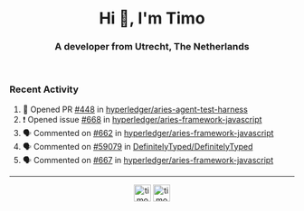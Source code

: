 <h1 align="center">Hi 👋, I'm Timo</h1>
<h3 align="center">A developer from Utrecht, The Netherlands</h3>
<br/>
<!-- https://github.com/rahuldkjain/github-profile-readme-generator --!>

<!--  <p align="left"><img src="https://github-readme-stats.vercel.app/api?username=timoglastra&show_icons=true&count_private=true&" alt="timoglastra" /></p> --!>

<!--
Github language stats
<p align="left"><img src="https://github-readme-stats.vercel.app/api/top-langs/?username=timoglastra&layout=compact" alt="timoglastra" /><p>
-->

<!-- Codestats language stats -->
<!-- <p align="left"><img src="https://codestats-readme.vercel.app/api/top-langs/?username=timoglastra&layout=compact&language_count=12" alt="timoglastra" /><p>    --!>
  
<h3>Recent Activity</h3>

<!--START_SECTION:activity-->
1. 💪 Opened PR [#448](https://github.com/hyperledger/aries-agent-test-harness/pull/448) in [hyperledger/aries-agent-test-harness](https://github.com/hyperledger/aries-agent-test-harness)
2. ❗️ Opened issue [#668](https://github.com/hyperledger/aries-framework-javascript/issues/668) in [hyperledger/aries-framework-javascript](https://github.com/hyperledger/aries-framework-javascript)
3. 🗣 Commented on [#662](https://github.com/hyperledger/aries-framework-javascript/issues/662) in [hyperledger/aries-framework-javascript](https://github.com/hyperledger/aries-framework-javascript)
4. 🗣 Commented on [#59079](https://github.com/DefinitelyTyped/DefinitelyTyped/issues/59079) in [DefinitelyTyped/DefinitelyTyped](https://github.com/DefinitelyTyped/DefinitelyTyped)
5. 🗣 Commented on [#667](https://github.com/hyperledger/aries-framework-javascript/issues/667) in [hyperledger/aries-framework-javascript](https://github.com/hyperledger/aries-framework-javascript)
<!--END_SECTION:activity-->

---

<p align="center">
<a href="https://twitter.com/timoglastra" target="blank"><img align="center" src="https://cdn.jsdelivr.net/npm/simple-icons@3.0.1/icons/twitter.svg" alt="timoglastra" height="30" width="30" /></a>
<a href="https://linkedin.com/in/timoglastra" target="blank"><img align="center" src="https://cdn.jsdelivr.net/npm/simple-icons@3.0.1/icons/linkedin.svg" alt="timoglastra" height="30" width="30" /></a>
</p>




